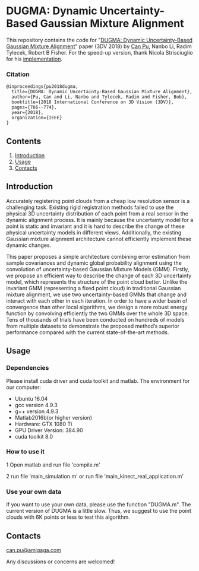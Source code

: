 # DUGMA: Dynamic Uncertainty-Based Gaussian Mixture Alignment

This repository contains the code for "[DUGMA: Dynamic Uncertainty-Based Gaussian Mixture Alignment](https://arxiv.org/abs/1803.07426)" paper (3DV 2018) by [Can Pu](https://github.com/Canpu999), Nanbo Li, Radim Tylecek, Robert B Fisher. For the speed-up version, thank Nicola Strisciuglio for his [implementation](https://gitlab.com/nicstrisc/fast-dugma). 

### Citation
```
@inproceedings{pu2018dugma,
  title={DUGMA: Dynamic Uncertainty-Based Gaussian Mixture Alignment},
  author={Pu, Can and Li, Nanbo and Tylecek, Radim and Fisher, Bob},
  booktitle={2018 International Conference on 3D Vision (3DV)},
  pages={766--774},
  year={2018},
  organization={IEEE}
}

```

## Contents

1. [Introduction](#introduction)
2. [Usage](#usage)
3. [Contacts](#contacts)

## Introduction

Accurately registering point clouds from a cheap low resolution sensor is a challenging task. Existing rigid registration methods failed to use the physical 3D uncertainty distribution of each point from a real sensor in the dynamic alignment process. It is mainly because the uncertainty model for a point is static and invariant and it is hard to describe the change of these physical uncertainty models in different views. Additionally, the existing Gaussian mixture alignment architecture cannot efficiently implement these dynamic changes.

This paper proposes a simple architecture combining error estimation from sample covariances and dynamic global probability alignment using the convolution of uncertainty-based Gaussian Mixture Models (GMM). Firstly, we propose an efficient way to describe the change of each 3D uncertainty model, which represents the structure of the point cloud better. Unlike the invariant GMM (representing a fixed point cloud) in traditional Gaussian mixture alignment, we use two uncertainty-based GMMs that change and interact with each other in each iteration. In order to have a wider basin of convergence than other local algorithms, we design a more robust energy function by convolving efficiently the two GMMs over the whole 3D space. Tens of thousands of trials have been conducted on hundreds of models from multiple datasets to demonstrate the proposed method’s superior performance compared with the current state-of-the-art methods. 


## Usage

### Dependencies
Please install cuda driver and cuda toolkit and matlab. The environment for our computer:
- Ubuntu 16.04
- gcc version 4.9.3
- g++ version 4.9.3
- Matlab2016b(or higher version)
- Hardware: GTX 1080 Ti
- GPU Driver Version: 384.90
- cuda toolkit 8.0


### How to use it
1 Open matlab and run file 'compile.m'


2 run file 'main_simulation.m'   or   run file 'main_kinect_real_application.m'


### Use your own data
If you want to use your own data, please use the function "DUGMA.m". The current version of DUGMA is a little slow. Thus, we suggest to use the point clouds with 6K points or less to test this algorithm. 





## Contacts
can.pu@amigaga.com

Any discussions or concerns are welcomed!

